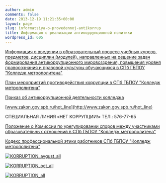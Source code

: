 ```yaml
---
author: admin
comments: false
date: 2013-12-19 11:21:35+00:00
layout: page
slug: informatsiya-o-provedennoj-antikorrup
title: Информация о реализации антикоррупционной политики
wordpress_id: 605
---
```


[Информация о введении в образовательный процесс учебных курсов, предметов, дисциплин (модулей), направленных на решение задач формирования антикоррупционного мировоззрения, повышения уровня правосознания и правовой культуры обучающихся в СПб ГБПОУ "Колледж метрополитена"](http://www.cm-spb.ru/cms/wp-content/uploads/2013/12/антикоррупция-2013.pdf)

[План мероприятий противодействия коррупции в СПб ГБПОУ "Колледж метрополитена"](http://www.cm-spb.ru/cms/wp-content/uploads/2013/12/мероприятия.pdf)

[Приказ об антикоррупционной деятельности колледжа](http://www.cm-spb.ru/cms/wp-content/uploads/2013/12/приказ-238.pdf)


[www.zakon.gov.spb.ru/hot_line](http://www.zakon.gov.spb.ru/hot_line)




СПЕЦИАЛЬНАЯ ЛИНИЯ «НЕТ КОРРУПЦИИ!» ТЕЛ.: 576-77-65




[Положение о Комиссии по урегулировании споров между участниками образовательных отношений в СПб ГБПОУ "Колледж метрополитена"](http://www.cm-spb.ru/cms/wp-content/uploads/2014/05/Локальный-акт-№-10-Положение-о-Комиссии-по-урегулировании-споров.pdf)


[Кодекс профессиональной этики работников СПб ГБПОУ "Колледж метрополитена"](http://www.cm-spb.ru/cms/wp-content/uploads/2014/05/локальный-акт-№-7-Кодекс-профессиональной-этики.pdf)

[![KORRUPTION_avgust_all](http://www.cm-spb.ru/cms/wp-content/uploads/2014/05/KORRUPTION_avgust-A4-1024x709.jpg)](http://www.cm-spb.ru/cms/wp-content/uploads/2014/05/KORRUPTION_avgust-A4.jpg)

[![KORRUPTION_oct_all](http://www.cm-spb.ru/cms/wp-content/uploads/2014/05/KORRUPTION_VLTS-A4-1024x709.jpg)](http://www.cm-spb.ru/cms/wp-content/uploads/2014/05/KORRUPTION_VLTS-A4.jpg)

[![KORRUPTION_all](http://www.cm-spb.ru/cms/wp-content/uploads/2014/05/KORRUPTION-A4-1024x709.jpg)](http://www.cm-spb.ru/cms/wp-content/uploads/2014/05/KORRUPTION-A4.jpg)
